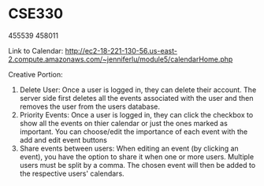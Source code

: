 # CSE330
455539
458011

Link to Calendar: http://ec2-18-221-130-56.us-east-2.compute.amazonaws.com/~jenniferlu/module5/calendarHome.php

Creative Portion:
1. Delete User: Once a user is logged in, they can delete their account. The server side first deletes all the events associated with the user and then removes the user from the users database.
2. Priority Events: Once a user is logged in, they can click the checkbox to show all the events on thier calendar or just the ones marked as important. You can choose/edit the importance of each event with the add and edit event buttons
3. Share events between users: When editing an event (by clicking an event), you have the option to share it when one or more users. Multiple users must be split by a comma. The chosen event will then be added to the respective users' calendars.

